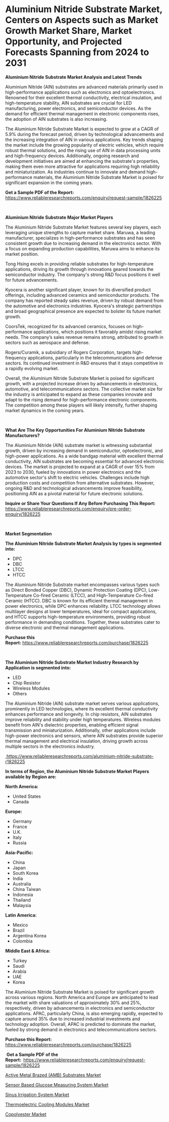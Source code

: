 <p><h1>Aluminium Nitride Substrate Market, Centers on Aspects such as Market Growth Market Share, Market Opportunity, and Projected Forecasts Spanning from 2024 to 2031</h1></p><p><strong>Aluminium Nitride Substrate Market Analysis and Latest Trends</strong></p>
<p><p>Aluminium Nitride (AlN) substrates are advanced materials primarily used in high-performance applications such as electronics and optoelectronics. Renowned for their excellent thermal conductivity, electrical insulation, and high-temperature stability, AlN substrates are crucial for LED manufacturing, power electronics, and semiconductor devices. As the demand for efficient thermal management in electronic components rises, the adoption of AlN substrates is also increasing.</p><p>The Aluminium Nitride Substrate Market is expected to grow at a CAGR of 5.9% during the forecast period, driven by technological advancements and the increasing integration of AlN in various applications. Key trends shaping the market include the growing popularity of electric vehicles, which require robust thermal solutions, and the rising use of AlN in data processing units and high-frequency devices. Additionally, ongoing research and development initiatives are aimed at enhancing the substrate's properties, making them even more attractive for applications requiring high reliability and miniaturization. As industries continue to innovate and demand high-performance materials, the Aluminium Nitride Substrate Market is poised for significant expansion in the coming years.</p></p>
<p><strong>Get a Sample PDF of the Report:&nbsp;</strong> <a href="https://www.reliableresearchreports.com/enquiry/request-sample/1826225?utm_campaign=28&utm_medium=2&utm_source=Github&utm_content=ia&utm_term=10112024&utm_id=aluminium-nitride-substrate">https://www.reliableresearchreports.com/enquiry/request-sample/1826225</a></p>
<p>&nbsp;</p>
<p><strong>Aluminium Nitride Substrate Major Market Players</strong></p>
<p><p>The Aluminium Nitride Substrate Market features several key players, each leveraging unique strengths to capture market share. Maruwa, a leading manufacturer, specializes in high-performance substrates and has seen consistent growth due to increasing demand in the electronics sector. With a focus on expanding production capabilities, Maruwa aims to enhance its market position.</p><p>Tong Hsing excels in providing reliable substrates for high-temperature applications, driving its growth through innovations geared towards the semiconductor industry. The company's strong R&D focus positions it well for future advancements.</p><p>Kyocera is another significant player, known for its diversified product offerings, including advanced ceramics and semiconductor products. The company has reported steady sales revenue, driven by robust demand from the automotive and electronics industries. Kyocera's strategic partnerships and broad geographical presence are expected to bolster its future market growth.</p><p>CoorsTek, recognized for its advanced ceramics, focuses on high-performance applications, which positions it favorably amidst rising market needs. The company’s sales revenue remains strong, attributed to growth in sectors such as aerospace and defense.</p><p>Rogers/Curamik, a subsidiary of Rogers Corporation, targets high-frequency applications, particularly in the telecommunications and defense sectors. Its continued investment in R&D ensures that it stays competitive in a rapidly evolving market.</p><p>Overall, the Aluminium Nitride Substrate Market is poised for significant growth, with a projected increase driven by advancements in electronics, automotive, and telecommunications sectors. The collective market size for the industry is anticipated to expand as these companies innovate and adapt to the rising demand for high-performance electronic components. The competition among these players will likely intensify, further shaping market dynamics in the coming years.</p></p>
<p>&nbsp;</p>
<p><strong>What Are The Key Opportunities For Aluminium Nitride Substrate Manufacturers?</strong></p>
<p><p>The Aluminium Nitride (AlN) substrate market is witnessing substantial growth, driven by increasing demand in semiconductor, optoelectronic, and high-power applications. As a wide bandgap material with excellent thermal conductivity, AlN substrates are becoming essential for advanced electronic devices. The market is projected to expand at a CAGR of over 15% from 2023 to 2030, fueled by innovations in power electronics and the automotive sector's shift to electric vehicles. Challenges include high production costs and competition from alternative substrates. However, ongoing R&D and technological advancements improve feasibility, positioning AlN as a pivotal material for future electronic solutions.</p></p>
<p><strong>Inquire or Share Your Questions If Any Before Purchasing This Report:</strong> <a href="https://www.reliableresearchreports.com/enquiry/pre-order-enquiry/1826225?utm_campaign=28&utm_medium=2&utm_source=Github&utm_content=ia&utm_term=10112024&utm_id=aluminium-nitride-substrate">https://www.reliableresearchreports.com/enquiry/pre-order-enquiry/1826225</a></p>
<p>&nbsp;</p>
<p><strong>Market Segmentation</strong></p>
<p><strong>The Aluminium Nitride Substrate Market Analysis by types is segmented into:</strong></p>
<p><ul><li>DPC</li><li>DBC</li><li>LTCC</li><li>HTCC</li></ul></p>
<p><p>The Aluminium Nitride Substrate market encompasses various types such as Direct Bonded Copper (DBC), Dynamic Protection Coating (DPC), Low-Temperature Co-fired Ceramic (LTCC), and High-Temperature Co-fired Ceramic (HTCC). DBC is known for its efficient thermal management in power electronics, while DPC enhances reliability. LTCC technology allows multilayer designs at lower temperatures, ideal for compact applications, and HTCC supports high-temperature environments, providing robust performance in demanding conditions. Together, these substrates cater to diverse electronic and thermal management applications.</p></p>
<p><strong>Purchase this Report:&nbsp;</strong><a href="https://www.reliableresearchreports.com/purchase/1826225?utm_campaign=28&utm_medium=2&utm_source=Github&utm_content=ia&utm_term=10112024&utm_id=aluminium-nitride-substrate">https://www.reliableresearchreports.com/purchase/1826225</a></p>
<p>&nbsp;</p>
<p><strong>The Aluminium Nitride Substrate Market Industry Research by Application is segmented into:</strong></p>
<p><ul><li>LED</li><li>Chip Resistor</li><li>Wireless Modules</li><li>Others</li></ul></p>
<p><p>The Aluminium Nitride (AlN) substrate market serves various applications, prominently in LED technologies, where its excellent thermal conductivity enhances performance and longevity. In chip resistors, AlN substrates improve reliability and stability under high temperatures. Wireless modules benefit from AlN's dielectric properties, enabling efficient signal transmission and miniaturization. Additionally, other applications include high-power electronics and sensors, where AlN substrates provide superior thermal management and electrical insulation, driving growth across multiple sectors in the electronics industry.</p></p>
<p><a href="https://www.reliableresearchreports.com/aluminium-nitride-substrate-r1826225?utm_campaign=28&utm_medium=2&utm_source=Github&utm_content=ia&utm_term=10112024&utm_id=aluminium-nitride-substrate">&nbsp;https://www.reliableresearchreports.com/aluminium-nitride-substrate-r1826225</a></p>
<p><strong>In terms of Region, the Aluminium Nitride Substrate Market Players available by Region are:</strong></p>
<p>
    <p> <strong> North America: </strong>
        <ul>
            <li>United States</li>
            <li>Canada</li>
        </ul>
        </p> 
    <p> <strong> Europe: </strong>
        <ul>
            <li>Germany</li>
            <li>France</li>
            <li>U.K.</li>
            <li>Italy</li>
            <li>Russia</li>
        </ul>
        </p> 
    <p> <strong> Asia-Pacific: </strong>
        <ul>
            <li>China</li>
            <li>Japan</li>
            <li>South Korea</li>
            <li>India</li>
            <li>Australia</li>
            <li>China Taiwan</li>
            <li>Indonesia</li>
            <li>Thailand</li>
            <li>Malaysia</li>
        </ul>
        </p> 
    <p> <strong> Latin America: </strong>
        <ul>
            <li>Mexico</li>
            <li>Brazil</li>
            <li>Argentina Korea</li>
            <li>Colombia</li>
        </ul>
        </p> 
    <p> <strong> Middle East & Africa: </strong>
        <ul>
            <li>Turkey</li>
            <li>Saudi</li>
            <li>Arabia</li>
            <li>UAE</li>
            <li>Korea</li>
        </ul>
    </p>
    </p>
<p><p>The Aluminium Nitride Substrate Market is poised for significant growth across various regions. North America and Europe are anticipated to lead the market with share valuations of approximately 30% and 25%, respectively, driven by advancements in electronics and semiconductor applications. APAC, particularly China, is also emerging rapidly, expected to capture around 35% due to increased industrial investments and technology adoption. Overall, APAC is predicted to dominate the market, fueled by strong demand in electronics and telecommunications sectors.</p></p>
<p><strong>Purchase this Report: </strong><a href="https://www.reliableresearchreports.com/purchase/1826225?utm_campaign=28&utm_medium=2&utm_source=Github&utm_content=ia&utm_term=10112024&utm_id=aluminium-nitride-substrate">https://www.reliableresearchreports.com/purchase/1826225</a></p>
<p>&nbsp;<strong>Get a Sample PDF of the Report:&nbsp;&nbsp;</strong><a href="https://www.reliableresearchreports.com/enquiry/request-sample/1826225?utm_campaign=28&utm_medium=2&utm_source=Github&utm_content=ia&utm_term=10112024&utm_id=aluminium-nitride-substrate">https://www.reliableresearchreports.com/enquiry/request-sample/1826225</a></p>
<p><strong></strong></p>
<p><p><a href="https://www.linkedin.com/pulse/trends-global-active-metal-brazed-amb-substrates-market-bitae?utm_campaign=28&utm_medium=2&utm_source=Github&utm_content=ia&utm_term=10112024&utm_id=aluminium-nitride-substrate">Active Metal Brazed (AMB) Substrates Market</a></p><p><a href="https://issuu.com/reportprime-2/docs/sensor-based-glucose-measuring-syst_e4d1ef68a6a0af?utm_campaign=28&utm_medium=2&utm_source=Github&utm_content=ia&utm_term=10112024&utm_id=aluminium-nitride-substrate">Sensor Based Glucose Measuring System Market</a></p><p><a href="https://issuu.com/reportprime-2/docs/sinus-irrigation-system-market-size_1510f3a842afcc?utm_campaign=28&utm_medium=2&utm_source=Github&utm_content=ia&utm_term=10112024&utm_id=aluminium-nitride-substrate">Sinus Irrigation System Market</a></p><p><a href="https://www.linkedin.com/pulse/thermoelectric-cooling-modules-market-global-trends-cleie?utm_campaign=28&utm_medium=2&utm_source=Github&utm_content=ia&utm_term=10112024&utm_id=aluminium-nitride-substrate">Thermoelectric Cooling Modules Market</a></p><p><a href="https://github.com/c0mxahyman/Market-Research-Report-List-1/blob/main/copolyester-market.md?utm_campaign=28&utm_medium=2&utm_source=Github&utm_content=ia&utm_term=10112024&utm_id=aluminium-nitride-substrate">Copolyester Market</a></p></p>